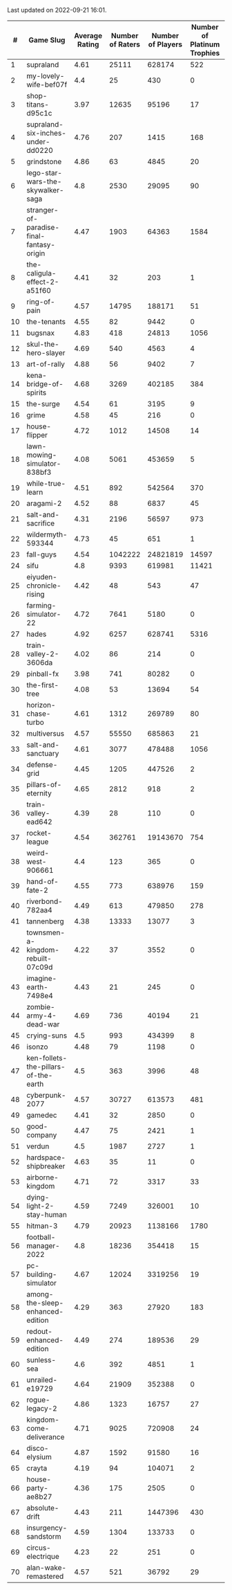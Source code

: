 Last updated on 2022-09-21 16:01.


|#|Game Slug|Average Rating|Number of Raters|Number of Players|Number of Platinum Trophies|Max Rarity (%)|
|---|---|---|---|---|---|---|
|1|supraland|4.61|25111|628174|522|100|
|2|my-lovely-wife-bef07f|4.4|25|430|0|99|
|3|shop-titans-d95c1c|3.97|12635|95196|17|99|
|4|supraland-six-inches-under-dd0220|4.76|207|1415|168|99|
|5|grindstone|4.86|63|4845|20|98|
|6|lego-star-wars-the-skywalker-saga|4.8|2530|29095|90|98|
|7|stranger-of-paradise-final-fantasy-origin|4.47|1903|64363|1584|98|
|8|the-caligula-effect-2-a51f60|4.41|32|203|1|98|
|9|ring-of-pain|4.57|14795|188171|51|97|
|10|the-tenants|4.55|82|9442|0|97|
|11|bugsnax|4.83|418|24813|1056|96|
|12|skul-the-hero-slayer|4.69|540|4563|4|96|
|13|art-of-rally|4.88|56|9402|7|95|
|14|kena-bridge-of-spirits|4.68|3269|402185|384|94|
|15|the-surge|4.54|61|3195|9|94|
|16|grime|4.58|45|216|0|93|
|17|house-flipper|4.72|1012|14508|14|93|
|18|lawn-mowing-simulator-838bf3|4.08|5061|453659|5|93|
|19|while-true-learn|4.51|892|542564|370|93|
|20|aragami-2|4.52|88|6837|45|92|
|21|salt-and-sacrifice|4.31|2196|56597|973|91|
|22|wildermyth-593344|4.73|45|651|1|91|
|23|fall-guys|4.54|1042222|24821819|14597|90|
|24|sifu|4.8|9393|619981|11421|90|
|25|eiyuden-chronicle-rising|4.42|48|543|47|89|
|26|farming-simulator-22|4.72|7641|5180|0|89|
|27|hades|4.92|6257|628741|5316|89|
|28|train-valley-2-3606da|4.02|86|214|0|89|
|29|pinball-fx|3.98|741|80282|0|87|
|30|the-first-tree|4.08|53|13694|54|85|
|31|horizon-chase-turbo|4.61|1312|269789|80|83|
|32|multiversus|4.57|55550|685863|21|83|
|33|salt-and-sanctuary|4.61|3077|478488|1056|83|
|34|defense-grid|4.45|1205|447526|2|79|
|35|pillars-of-eternity|4.65|2812|918|2|79|
|36|train-valley-ead642|4.39|28|110|0|79|
|37|rocket-league|4.54|362761|19143670|754|74|
|38|weird-west-906661|4.4|123|365|0|73|
|39|hand-of-fate-2|4.55|773|638976|159|72|
|40|riverbond-782aa4|4.49|613|479850|278|69|
|41|tannenberg|4.38|13333|13077|3|67|
|42|townsmen-a-kingdom-rebuilt-07c09d|4.22|37|3552|0|67|
|43|imagine-earth-7498e4|4.43|21|245|0|66|
|44|zombie-army-4-dead-war|4.69|736|40194|21|66|
|45|crying-suns|4.5|993|434399|8|65|
|46|isonzo|4.48|79|1198|0|65|
|47|ken-follets-the-pillars-of-the-earth|4.5|363|3996|48|62|
|48|cyberpunk-2077|4.57|30727|613573|481|60|
|49|gamedec|4.41|32|2850|0|59|
|50|good-company|4.47|75|2421|1|59|
|51|verdun|4.5|1987|2727|1|58|
|52|hardspace-shipbreaker|4.63|35|11|0|55|
|53|airborne-kingdom|4.71|72|3317|33|54|
|54|dying-light-2-stay-human|4.59|7249|326001|10|49|
|55|hitman-3|4.79|20923|1138166|1780|48|
|56|football-manager-2022|4.8|18236|354418|15|47|
|57|pc-building-simulator|4.67|12024|3319256|19|47|
|58|among-the-sleep-enhanced-edition|4.29|363|27920|183|45|
|59|redout-enhanced-edition|4.49|274|189536|29|40|
|60|sunless-sea|4.6|392|4851|1|38|
|61|unrailed-e19729|4.64|21909|352388|0|38|
|62|rogue-legacy-2|4.86|1323|16757|27|36|
|63|kingdom-come-deliverance|4.71|9025|720908|24|30|
|64|disco-elysium|4.87|1592|91580|16|28|
|65|crayta|4.19|94|104071|2|22|
|66|house-party-ae8b27|4.36|175|2505|0|18|
|67|absolute-drift|4.43|211|1447396|430|10|
|68|insurgency-sandstorm|4.59|1304|133733|0|9|
|69|circus-electrique|4.23|22|251|0|4|
|70|alan-wake-remastered|4.57|521|36792|29|3|
